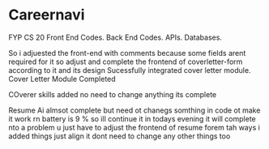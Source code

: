 # Careernavi
FYP CS 20
Front End Codes. 
Back End Codes. 
APIs. 
Databases. 


So i adjuested the front-end with comments because some fields arent required for it so adjust and complete the frontend of coverletter-form according to it and its design
Sucessfully integrated cover letter module.
Cover Letter Module Completed


COverer skills added no need to change anything its complete

Resume Ai almsot complete but need ot chanegs somthing in code ot make it work rn battery is 9 % so ill continue it in todays evening it will complete nto a problem
u just have to adjust the frontend of resume forem tah ways i added things just align it dont need to change any other things too